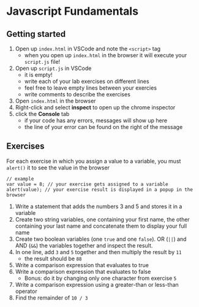 # Javascript Fundamentals

## Getting started

1. Open up `index.html` in VSCode and note the `<script>` tag
    - when you open up `index.html` in the browser it will execute your `script.js` file!
2. Open up `script.js` in VSCode
    - it is empty!
    - write each of your lab exercises on different lines
    - feel free to leave empty lines between your exercies
    - write comments to describe the exercises
3. Open `index.html` in the browser
4. Right-click and select **inspect** to open up the chrome inspector
5. click the **Console** tab
    - if your code has any errors, messages will show up here
    - the line of your error can be found on the right of the message

## Exercises

For each exercise in which you assign a value to a variable, you must `alert()` it to see the value in the browser
```
// example
var value = 8; // your exercise gets assigned to a variable
alert(value); // your exercise result is displayed in a popup in the browser
```

1. Write a statement that adds the numbers 3 and 5 and stores it in a variable
2. Create two string variables, one containing your first name, the other containing your last name and concatenate them to display your full name
3. Create two boolean variables (one `true` and one `false`). OR (`||`) and AND (`&&`) the variables together and inspect the result.
4. In one line, add `3` and `5` together and then multiply the result by `11`
    - the result should be `88`
5. Write a comparison expression that evaluates to true
6. Write a comparison expression that evaluates to false
    - Bonus: do it by changing only one character from exercise `5`
7. Write a comparison expression using a greater-than or less-than operator
8. Find the remainder of `10 / 3`